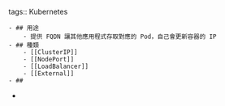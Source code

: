 tags:: Kubernetes

	- ## 用途
		- 提供 FQDN 讓其他應用程式存取對應的 Pod，自己會更新容器的 IP
	- ## 種類
		- [[ClusterIP]]
		- [[NodePort]]
		- [[LoadBalancer]]
		- [[External]]
	- ##
-